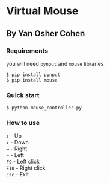 # Virtual Mouse
## By Yan Osher Cohen

### Requirements
you will need `pynput` and `mouse` libraries
```
$ pip install pynput
$ pip install mouse
```
### Quick start
```
$ python mouse_controller.py
```

### How to use
`↑` - Up  
`↓` - Down  
`→` - Right  
`←` - Left  
`F9` - Left click  
`F10` - Right click  
`Esc` - Exit
